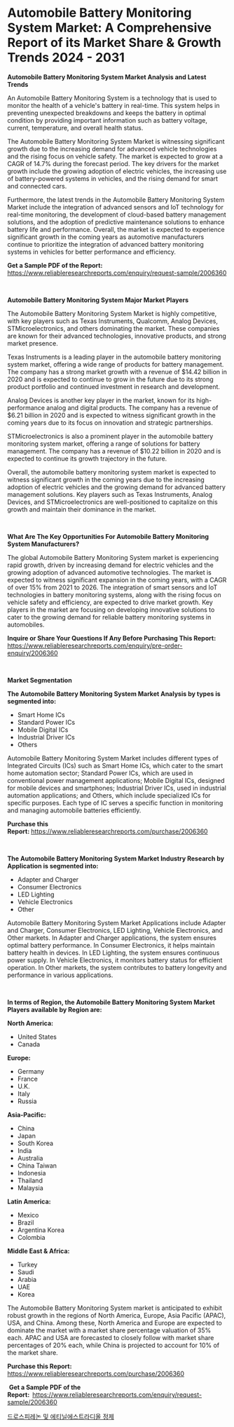 <p><h1>Automobile Battery Monitoring System Market: A Comprehensive Report of its Market Share & Growth Trends 2024 - 2031</h1></p><p><strong>Automobile Battery Monitoring System Market Analysis and Latest Trends</strong></p>
<p><p>An Automobile Battery Monitoring System is a technology that is used to monitor the health of a vehicle's battery in real-time. This system helps in preventing unexpected breakdowns and keeps the battery in optimal condition by providing important information such as battery voltage, current, temperature, and overall health status.</p><p>The Automobile Battery Monitoring System Market is witnessing significant growth due to the increasing demand for advanced vehicle technologies and the rising focus on vehicle safety. The market is expected to grow at a CAGR of 14.7% during the forecast period. The key drivers for the market growth include the growing adoption of electric vehicles, the increasing use of battery-powered systems in vehicles, and the rising demand for smart and connected cars.</p><p>Furthermore, the latest trends in the Automobile Battery Monitoring System Market include the integration of advanced sensors and IoT technology for real-time monitoring, the development of cloud-based battery management solutions, and the adoption of predictive maintenance solutions to enhance battery life and performance. Overall, the market is expected to experience significant growth in the coming years as automotive manufacturers continue to prioritize the integration of advanced battery monitoring systems in vehicles for better performance and efficiency.</p></p>
<p><strong>Get a Sample PDF of the Report:&nbsp;</strong> <a href="https://www.reliableresearchreports.com/enquiry/request-sample/2006360">https://www.reliableresearchreports.com/enquiry/request-sample/2006360</a></p>
<p>&nbsp;</p>
<p><strong>Automobile Battery Monitoring System Major Market Players</strong></p>
<p><p>The Automobile Battery Monitoring System Market is highly competitive, with key players such as Texas Instruments, Qualcomm, Analog Devices, STMicroelectronics, and others dominating the market. These companies are known for their advanced technologies, innovative products, and strong market presence.</p><p>Texas Instruments is a leading player in the automobile battery monitoring system market, offering a wide range of products for battery management. The company has a strong market growth with a revenue of $14.42 billion in 2020 and is expected to continue to grow in the future due to its strong product portfolio and continued investment in research and development.</p><p>Analog Devices is another key player in the market, known for its high-performance analog and digital products. The company has a revenue of $6.21 billion in 2020 and is expected to witness significant growth in the coming years due to its focus on innovation and strategic partnerships.</p><p>STMicroelectronics is also a prominent player in the automobile battery monitoring system market, offering a range of solutions for battery management. The company has a revenue of $10.22 billion in 2020 and is expected to continue its growth trajectory in the future.</p><p>Overall, the automobile battery monitoring system market is expected to witness significant growth in the coming years due to the increasing adoption of electric vehicles and the growing demand for advanced battery management solutions. Key players such as Texas Instruments, Analog Devices, and STMicroelectronics are well-positioned to capitalize on this growth and maintain their dominance in the market.</p></p>
<p>&nbsp;</p>
<p><strong>What Are The Key Opportunities For Automobile Battery Monitoring System Manufacturers?</strong></p>
<p><p>The global Automobile Battery Monitoring System market is experiencing rapid growth, driven by increasing demand for electric vehicles and the growing adoption of advanced automotive technologies. The market is expected to witness significant expansion in the coming years, with a CAGR of over 15% from 2021 to 2026. The integration of smart sensors and IoT technologies in battery monitoring systems, along with the rising focus on vehicle safety and efficiency, are expected to drive market growth. Key players in the market are focusing on developing innovative solutions to cater to the growing demand for reliable battery monitoring systems in automobiles.</p></p>
<p><strong>Inquire or Share Your Questions If Any Before Purchasing This Report:</strong> <a href="https://www.reliableresearchreports.com/enquiry/pre-order-enquiry/2006360">https://www.reliableresearchreports.com/enquiry/pre-order-enquiry/2006360</a></p>
<p>&nbsp;</p>
<p><strong>Market Segmentation</strong></p>
<p><strong>The Automobile Battery Monitoring System Market Analysis by types is segmented into:</strong></p>
<p><ul><li>Smart Home ICs</li><li>Standard Power ICs</li><li>Mobile Digital ICs</li><li>Industrial Driver ICs</li><li>Others</li></ul></p>
<p><p>Automobile Battery Monitoring System Market includes different types of Integrated Circuits (ICs) such as Smart Home ICs, which cater to the smart home automation sector; Standard Power ICs, which are used in conventional power management applications; Mobile Digital ICs, designed for mobile devices and smartphones; Industrial Driver ICs, used in industrial automation applications; and Others, which include specialized ICs for specific purposes. Each type of IC serves a specific function in monitoring and managing automobile batteries efficiently.</p></p>
<p><strong>Purchase this Report:&nbsp;</strong><a href="https://www.reliableresearchreports.com/purchase/2006360">https://www.reliableresearchreports.com/purchase/2006360</a></p>
<p>&nbsp;</p>
<p><strong>The Automobile Battery Monitoring System Market Industry Research by Application is segmented into:</strong></p>
<p><ul><li>Adapter and Charger</li><li>Consumer Electronics</li><li>LED Lighting</li><li>Vehicle Electronics</li><li>Other</li></ul></p>
<p><p>Automobile Battery Monitoring System Market Applications include Adapter and Charger, Consumer Electronics, LED Lighting, Vehicle Electronics, and Other markets. In Adapter and Charger applications, the system ensures optimal battery performance. In Consumer Electronics, it helps maintain battery health in devices. In LED Lighting, the system ensures continuous power supply. In Vehicle Electronics, it monitors battery status for efficient operation. In Other markets, the system contributes to battery longevity and performance in various applications.</p></p>
<p>&nbsp;</p>
<p><strong>In terms of Region, the Automobile Battery Monitoring System Market Players available by Region are:</strong></p>
<p>
    <p> <strong> North America: </strong>
        <ul>
            <li>United States</li>
            <li>Canada</li>
        </ul>
        </p> 
    <p> <strong> Europe: </strong>
        <ul>
            <li>Germany</li>
            <li>France</li>
            <li>U.K.</li>
            <li>Italy</li>
            <li>Russia</li>
        </ul>
        </p> 
    <p> <strong> Asia-Pacific: </strong>
        <ul>
            <li>China</li>
            <li>Japan</li>
            <li>South Korea</li>
            <li>India</li>
            <li>Australia</li>
            <li>China Taiwan</li>
            <li>Indonesia</li>
            <li>Thailand</li>
            <li>Malaysia</li>
        </ul>
        </p> 
    <p> <strong> Latin America: </strong>
        <ul>
            <li>Mexico</li>
            <li>Brazil</li>
            <li>Argentina Korea</li>
            <li>Colombia</li>
        </ul>
        </p> 
    <p> <strong> Middle East & Africa: </strong>
        <ul>
            <li>Turkey</li>
            <li>Saudi</li>
            <li>Arabia</li>
            <li>UAE</li>
            <li>Korea</li>
        </ul>
    </p>
    </p>
<p><p>The Automobile Battery Monitoring System market is anticipated to exhibit robust growth in the regions of North America, Europe, Asia Pacific (APAC), USA, and China. Among these, North America and Europe are expected to dominate the market with a market share percentage valuation of 35% each. APAC and USA are forecasted to closely follow with market share percentages of 20% each, while China is projected to account for 10% of the market share.</p></p>
<p><strong>Purchase this Report: </strong><a href="https://www.reliableresearchreports.com/purchase/2006360">https://www.reliableresearchreports.com/purchase/2006360</a></p>
<p>&nbsp;<strong>Get a Sample PDF of the Report:&nbsp;&nbsp;</strong><a href="https://www.reliableresearchreports.com/enquiry/request-sample/2006360">https://www.reliableresearchreports.com/enquiry/request-sample/2006360</a></p>
<p><strong></strong></p>
<p><p><a href="https://github.com/fernandotryO5lson96765/Market-Research-Report-List-1/blob/main/744878113374.md">드로스피레논 및 에티닐에스트라디올 정제</a></p></p>